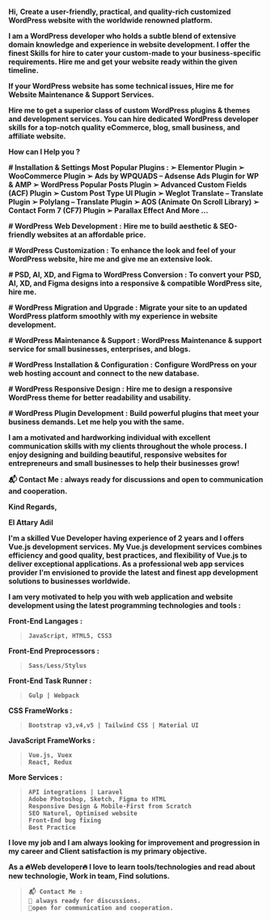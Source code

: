 **Hi,**
**Create a user-friendly, practical, and quality-rich customized WordPress website with the worldwide renowned platform.**

**I am a WordPress developer who holds a subtle blend of extensive domain knowledge and experience in website development. I offer the finest Skills for hire to cater your custom-made to your business-specific requirements. Hire me and get your website ready within the given timeline.**

**If your WordPress website has some technical issues, Hire me for Website Maintenance & Support Services.**

**Hire me to get a superior class of custom WordPress plugins & themes and development services. You can hire dedicated WordPress developer skills for a top-notch quality eCommerce, blog, small business, and affiliate website.**

**How can I Help you ?**

**# Installation & Settings Most Popular Plugins :
➢ Elementor Plugin
➢ WooCommerce Plugin
➢ Ads by WPQUADS – Adsense Ads Plugin for WP & AMP
➢ WordPress Popular Posts Plugin
➢ Advanced Custom Fields (ACF) Plugin
➢ Custom Post Type UI Plugin
➢ Weglot Translate – Translate Plugin
➢ Polylang – Translate Plugin
➢ AOS (Animate On Scroll Library)
➢ Contact Form 7 (CF7) Plugin
➢ Parallax Effect
And More ...**

**#  WordPress Web Development :**
**Hire me to build aesthetic & SEO-friendly websites at an affordable price.**

**# WordPress Customization :**
**To enhance the look and feel of your WordPress website, hire me and give me an extensive look.**

**# PSD, AI, XD, and Figma to WordPress Conversion :**
**To convert your PSD, AI, XD, and Figma designs into a responsive & compatible WordPress site, hire me.**

**# WordPress Migration and Upgrade :**
**Migrate your site to an updated WordPress platform smoothly with my experience in website development.**

**# WordPress Maintenance & Support :**
**WordPress Maintenance & support service for small businesses, enterprises, and blogs.**

**# WordPress Installation & Configuration :**
**Configure WordPress on your web hosting account and connect to the new database.**

**# WordPress Responsive Design :**
**Hire me to design a responsive WordPress theme for better readability and usability.**

**# WordPress Plugin Development :**
**Build powerful plugins that meet your business demands. Let me help you with the same.**

**I am a motivated and hardworking individual with excellent communication skills with my clients throughout the whole process. I enjoy designing and building beautiful, responsive websites for entrepreneurs and small businesses to help their businesses grow!**

**📬 Contact Me :**
**always ready for discussions and open to communication and cooperation.**

**Kind Regards,**

**El Attary Adil**

**I'm a skilled Vue Developer having experience of 2 years and I offers Vue.js development services.**
**My Vue.js development services combines efficiency and good quality, best practices, and flexibility of Vue.js to deliver exceptional applications. As a professional web app services provider I'm envisioned to provide the latest and finest app development solutions to businesses worldwide.**

**I am very motivated to help you with web application and website development using the latest programming technologies and tools :**

**Front-End Langages :**<br/>
> **`JavaScript, HTML5, CSS3`**<br/>

**Front-End  Preprocessors :**<br/>
> **`Sass/Less/Stylus`**<br/>

**Front-End  Task Runner :**<br/>
> **`Gulp | Webpack`**<br/>

**CSS FrameWorks :**<br/>
> **`Bootstrap v3,v4,v5 | Tailwind CSS | Material UI`**<br/>

**JavaScript  FrameWorks :**<br/>
> **`Vue.js, Vuex`**<br/>
> **`React, Redux`**<br/>

**More Services :**<br/>
> **`API integrations | Laravel`**<br/>
> **`Adobe Photoshop, Sketch, Figma to HTML`**<br/>
> **`Responsive Design & Mobile-First from Scratch`**<br/>
> **`SEO Naturel, Optimised website`**<br/>
> **`Front-End bug fixing`**<br/>
> **`Best Practice`**<br/>

**I love my job and I am always looking for improvement and progression in my career and Client satisfaction is my primary objective.**

**As a 🔥Web developer🔥 I love to learn tools/technologies and read about new technologie, Work in team, Find solutions.**

> **`📬 Contact Me :`**<br/>
> **`🔸 always ready for discussions.`**<br/>
> **`🔸open for communication and cooperation.`**<br/>
